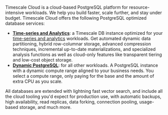 Timescale Cloud is a cloud-based PostgreSQL platform for resource-intensive workloads. We help you build faster, 
scale further, and stay under budget. Timescale Cloud offers the following PostgreSQL optimized database services:

- **[Time-series and Analytics][create-service]**: a Timescale DB instance optimized for your
  [time-series and analytics][what-is-time-series] workloads. Get automated dynamic data partitioning, hybrid 
  row-columnar storage, advanced compression techniques, incremental up-to-date materializations, and specialized 
  analysis functions as well as cloud-only features like transparent tiering and low-cost object storage.
- **[Dynamic PostgreSQL][create-service]**: for all other workloads. A PostgreSQL instance with a dynamic compute range aligned to your business needs. You select a compute range, only 
  paying for the base and the amount of extra CPU as you scale.

All databases are extended with lightning fast vector search, and include all the cloud tooling you'd expect for production use,
with automatic backups, high availability, read replicas, data forking, connection pooling, usage-based storage, and much more.

[what-is-time-series]: https://www.timescale.com/blog/what-is-a-time-series-database/#what-is-a-time-series-database
[create-service]: /getting-started/:currentVersion:/services/
